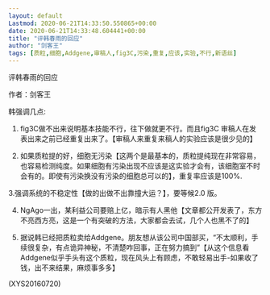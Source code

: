 ```yaml
---
layout: default
Lastmod: 2020-06-21T14:33:50.550865+00:00
date: 2020-06-21T14:33:48.604441+00:00
title: "评韩春雨的回应"
author: "剑客王"
tags: [质粒,细胞,Addgene,审稿人,fig3C,污染,重复,应该,实验,不行,新语丝]
---
```


评韩春雨的回应

作者：剑客王

韩强调几点:

1. fig3C做不出来说明基本技能不行，往下做就更不行。而且fig3C 审稿人在发表出来之前已经重复出来了。【审稿人来重复来稿人的实验应该是很少见的】

2. 如果质粒提的好，细胞无污染【这两个是最基本的，质粒提纯现在非常容易，也容易检测纯度。如果细胞有污染出现不应该是这实验才会有，该细胞室不时会有的。即使有污染换没有污染的细胞总可以的】，重复率应该是100%.

3.强调系统的不稳定性【做的出做不出靠撞大运？】，要等候2.0 版。

4. NgAgo一出，某利益公司要赔上亿，暗示有人黑他【文章都公开发表了，东方不亮西方亮，这是一个有突破的方法，大家都会去试，几个人也黑不了的】

5. 据说韩已经把质粒卖给Addgene。朋友想从该公司中国部买，“不太顺利，手续很复杂，有点诡异神秘，不清楚咋回事，正在努力搞到”【从这个信息看Addgene似乎手头有这个质粒，现在风头上有顾虑，不敢轻易出手-如果收了钱，出不来结果，麻烦事多多】

(XYS20160720)

